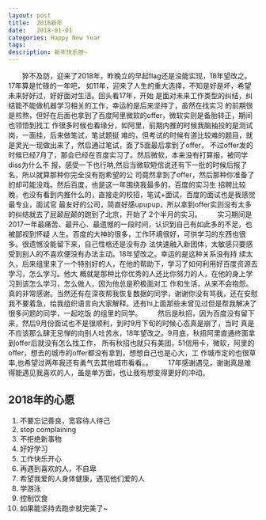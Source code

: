 ```yaml
---
layout: post
title:  2018新年
date:   2018-01-01
categories: Happy New Year
tags: 
description: 新年快乐呀~
---
```

　　猝不及防，迎来了2018年，昨晚立的早起flag还是没能实现，18年望改之。17年算是忙碌的一年吧，
如11年，迎来了人生的重大选择，不知是好是坏，希望未来好好过，好好面对生活。回头看17年，开始
是面对未来工作类型的纠结，纠结能不能做机器学习相关的工作，幸运的是后来坚持了，虽然在找实习
的前期很是煎熬，但好在后面也拿到了百度阿里微软的offer，微软实则是备胎转正，期间也领悟到找工
作很多时候也看缘分，如阿里，前期内推的时候我脑抽投的是测试岗，一面挂，后来做笔试，笔试题挺
难的，但考试的时候有道比较难的题目，就是灵光一现做出来了，然后通过笔试，面了5面最后拿到了offer，
不过offer发的时候已经7月了，那会已经在百度实习了。然后微软，本来没有打算报，被同学diss为什么不
报，感受一下也行呐,然后当微软短信说还有下一批的时候后报了名，所以就算那种你完全没有抱希望的公
司竟然拿到了offer，然后那种你准备了的却可能没戏。然后百度，也是这一年围绕我最多的，百度的实习生
招聘比较晚，也没有看到内推什么的，直接走的校招，笔试+面试，百度的面试也是我感觉最专业，面试官
最友好的公司，简直好感upupup，所以拿到offer实则没有太多的纠结就去了屁颠屁颠的跑到了北京，开始了
2个半月的实习。
　　实习期间是2017一年最痛苦、最开心、最遗憾的一段时间，认识到自己有如此多的不足，也被鄙视到怀疑
人生。百度的大神的很多，工作环境很好，可供学习的东西也很多。很遗憾没能留下来，自己性格还是没有办
法快速融入新团体，太敏感只要感受到别人的不喜欢便没有办法主动。18年望改之。幸运的是这种关系没有持
续太久，后来组里来了一个特别好的人，在他的帮助下，学习了如何利用好百度资源去学习，怎么学习。他大
概就是那种比你优秀的人还比你努力的人，在他的身上学习到该怎么学习，怎么做人，因为他总是积极面对工
作和生活，从来不会抱怨。真的非常感谢。当然还有在深夜帮我恢复数据的同学，谢谢你没有骂我，还在安慰
我不要着急，给我组织语言向大家解释。还有hi上面那些未曾见过但是帮我解决了很多问题的同学，一起吃饭
的组里的同学。
　　然后是秋招，因为百度没有留下来，然后9月份面试也不是很顺利，到时9月下旬的时候心态真是崩了，当时
真是不应该那么肆无忌惮的向别人吐苦水，18年望改之。9月底，秋招阿里直通终面拿到offer后就没有怎么找工作，
所有秋招也就只有美团，51信用卡，微软，阿里的offer，想去的城市的offer都没有拿到，想想自己也是心大，工
作城市定的也很草率,也希望过两年我还有勇气去其他城市看看。。
　　17年感谢遇见，谢谢真是难得能遇见我喜欢的人，虽是单方面，也让我有想变得更好的冲动。

## 2018年的心愿
1. 不要忘记善良，宽容待人待己
2. stop complaining
3. 不拒绝新事物
4. 好好学习
5. 工作快乐开心
4. 再遇到喜欢的人，不自卑
5. 希望我爱的人身体健康，遇见他们爱的人
6. 学游泳
7. 控制饮食
8. 如果能坚持去跑步就完美了~